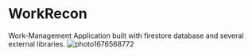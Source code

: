 # WorkRecon
 Work-Management Application built with firestore database and several external libraries.
![photo1676568772](https://user-images.githubusercontent.com/87520905/219443450-168c55e3-30f4-483e-8ba4-29b44d8fe52f.jpg)
